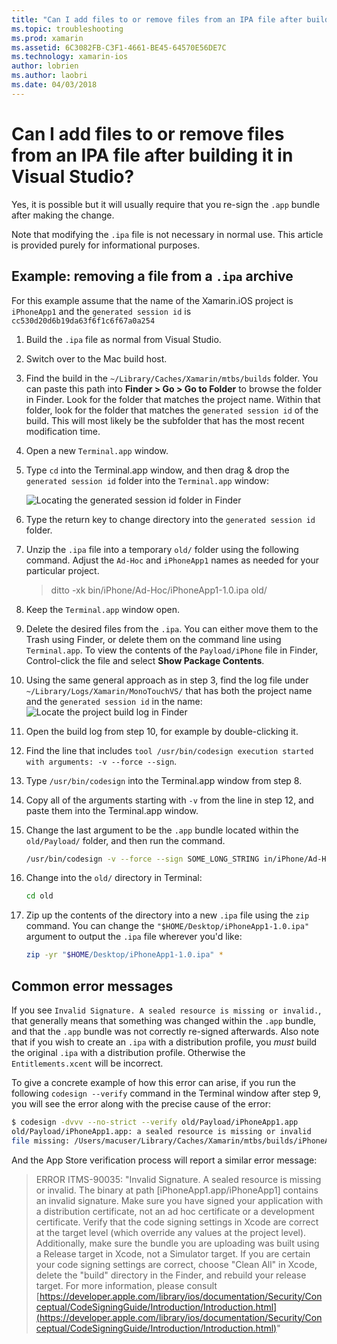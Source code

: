 ```yaml
---
title: "Can I add files to or remove files from an IPA file after building it in Visual Studio?"
ms.topic: troubleshooting
ms.prod: xamarin
ms.assetid: 6C3082FB-C3F1-4661-BE45-64570E56DE7C
ms.technology: xamarin-ios
author: lobrien
ms.author: laobri
ms.date: 04/03/2018
---
```


# Can I add files to or remove files from an IPA file after building it in Visual Studio?

Yes, it is possible but it will usually require that you re-sign the `.app` bundle after making the change.

Note that modifying the `.ipa` file is not necessary in normal use. This article is provided purely for informational purposes.

## Example: removing a file from a `.ipa` archive

For this example assume that the name of the Xamarin.iOS project is `iPhoneApp1` and the `generated session id` is `cc530d20d6b19da63f6f1c6f67a0a254`

1. Build the `.ipa` file as normal from Visual Studio.

2. Switch over to the Mac build host.

3. Find the build in the `~/Library/Caches/Xamarin/mtbs/builds` folder. You can paste this path into **Finder > Go > Go to Folder** to browse the folder in Finder. Look for the folder that matches the project name. Within that folder, look for the folder that matches the `generated session id` of the build. This will most likely be the subfolder that has the most recent modification time.

4. Open a new `Terminal.app` window.

5. Type `cd` into the Terminal.app window, and then drag & drop the `generated session id` folder into the `Terminal.app` window:

    ![](modify-ipa-images/session-id-folder.png "Locating the generated session id folder in Finder")

6. Type the return key to change directory into the `generated session id` folder.

7. Unzip the `.ipa` file into a temporary `old/` folder using the following command. Adjust the `Ad-Hoc` and `iPhoneApp1` names as needed for your particular project.

    > ditto -xk bin/iPhone/Ad-Hoc/iPhoneApp1-1.0.ipa old/

8. Keep the `Terminal.app` window open.

9. Delete the desired files from the `.ipa`. You can either move them to the Trash using Finder, or delete them on the command line using `Terminal.app`. To view the contents of the `Payload/iPhone` file in Finder, Control-click the file and select **Show Package Contents**.

10. Using the same general approach as in step 3, find the log file under `~/Library/Logs/Xamarin/MonoTouchVS/` that has both the project name and the `generated session id` in the name:
    ![](modify-ipa-images/build-log.png "Locate the project build log in Finder")

11. Open the build log from step 10, for example by double-clicking it.

12. Find the line that includes `tool /usr/bin/codesign execution started with arguments: -v --force --sign`.

13. Type `/usr/bin/codesign` into the Terminal.app window from step 8.

14. Copy all of the arguments starting with `-v` from the line in step 12, and paste them into the Terminal.app window.

15. Change the last argument to be the `.app` bundle located within the `old/Payload/` folder, and then run the command.

    ```bash
    /usr/bin/codesign -v --force --sign SOME_LONG_STRING in/iPhone/Ad-Hoc/iPhoneApp1.app/ResourceRules.plist --entitlements obj/iPhone/Ad-Hoc/Entitlements.xcent old/Payload/iPhoneApp1.app
    ```

16. Change into the `old/` directory in Terminal:

    ```bash
    cd old
    ```

17. Zip up the contents of the directory into a new `.ipa` file using the `zip` command. You can change the `"$HOME/Desktop/iPhoneApp1-1.0.ipa"` argument to output the `.ipa` file wherever you'd like:

    ```bash
    zip -yr "$HOME/Desktop/iPhoneApp1-1.0.ipa" *
    ```

## Common error messages

If you see `Invalid Signature. A sealed resource is missing or invalid.`, that generally means that something was changed within the `.app` bundle, and that the `.app` bundle was not correctly re-signed afterwards. Also note that if you wish to create an `.ipa` with a distribution profile, you _must_ build the original `.ipa` with a distribution profile. Otherwise the `Entitlements.xcent` will be incorrect.

To give a concrete example of how this error can arise, if you run the following `codesign --verify` command in the Terminal window after step 9, you will see the error along with the precise cause of the error:

```bash
$ codesign -dvvv --no-strict --verify old/Payload/iPhoneApp1.app
old/Payload/iPhoneApp1.app: a sealed resource is missing or invalid
file missing: /Users/macuser/Library/Caches/Xamarin/mtbs/builds/iPhoneApp1/cc530d20d6b19da63f6f1c6f67a0a254/old/Payload/iPhoneApp1.app/MyFile.png
```

And the App Store verification process will report a similar error message:

> ERROR ITMS-90035: "Invalid Signature. A sealed resource is missing or invalid. The binary at path [iPhoneApp1.app/iPhoneApp1] contains an invalid signature. Make sure you have signed your application with a distribution certificate, not an ad hoc certificate or a development certificate. Verify that the code signing settings in Xcode are correct at the target level (which override any values at the project level). Additionally, make sure the bundle you are uploading was built using a Release target in Xcode, not a Simulator target. If you are certain your code signing settings are correct, choose "Clean All" in Xcode, delete the "build" directory in the Finder, and rebuild your release target. For more information, please consult [https://developer.apple.com/library/ios/documentation/Security/Conceptual/CodeSigningGuide/Introduction/Introduction.html](https://developer.apple.com/library/ios/documentation/Security/Conceptual/CodeSigningGuide/Introduction/Introduction.html)"
